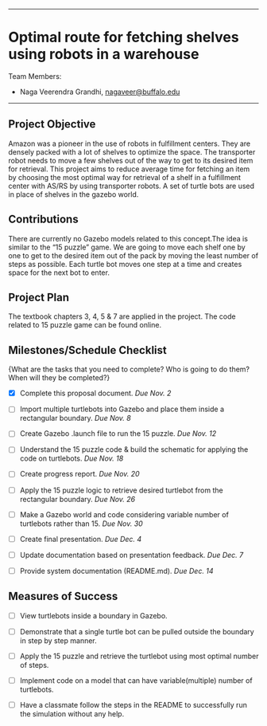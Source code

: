 
--- 

# Optimal route for fetching shelves using robots in a warehouse

Team Members:
- Naga Veerendra Grandhi, nagaveer@buffalo.edu

--- 

## Project Objective
Amazon was a pioneer in the use of robots in fulfillment centers. They are densely packed with a lot of shelves to optimize the space. The transporter robot needs to move a few shelves out of the way to get to its desired item for retrieval. This project aims to reduce average time for fetching an item by choosing the most optimal way for retrieval of a shelf in a fulfillment center with AS/RS by using transporter robots. A set of turtle bots are used in place of shelves in the gazebo world.


## Contributions
There are currently no Gazebo models related to this concept.The idea is similar to the “15 puzzle” game. We are going to move each shelf one by one to get to the desired item out of the pack by moving the least number of steps as possible. Each turtle bot moves one step at a time and creates space for the next bot to enter. 


## Project Plan
The textbook chapters 3, 4, 5 & 7 are applied in the project. The code related to 15 puzzle game can be found online.


## Milestones/Schedule Checklist
{What are the tasks that you need to complete?  Who is going to do them?  When will they be completed?}
- [x] Complete this proposal document.  *Due Nov. 2*
- [ ] Import multiple turtlebots into Gazebo and place them inside a rectangular boundary. *Due Nov. 8*
- [ ] Create Gazebo .launch file to run the 15 puzzle. *Due Nov. 12*
- [ ] Understand the 15 puzzle code & build the schematic for applying the code on turtlebots. *Due Nov. 18*
- [ ] Create progress report.  *Due Nov. 20*
- [ ] Apply the 15 puzzle logic to retrieve desired turtlebot from the rectangular boundary. *Due Nov. 26*
- [ ] Make a Gazebo world and code considering variable number of turtlebots rather than 15. *Due Nov. 30*
- [ ] Create final presentation.  *Due Dec. 4*
- [ ] Update documentation based on presentation feedback. *Due Dec. 7*
- [ ] Provide system documentation (README.md).  *Due Dec. 14*


## Measures of Success
- [ ] View turtlebots inside a boundary in Gazebo.
- [ ] Demonstrate that a single turtle bot can be pulled outside the boundary in step by step manner.
- [ ] Apply the 15 puzzle and retrieve the turtlebot using most optimal number of steps.
- [ ] Implement code on a model that can have variable(multiple) number of turtlebots.
- [ ] Have a classmate follow the steps in the README to successfully run the simulation without any help.


